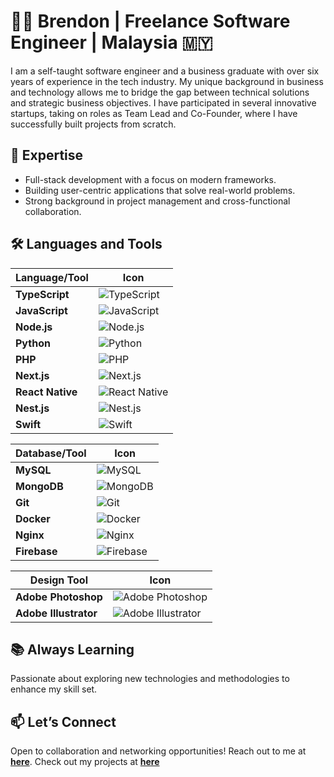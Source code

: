 # 👨‍💻 Brendon | Freelance Software Engineer | Malaysia 🇲🇾

I am a self-taught software engineer and a business graduate with over six years of experience in the tech industry. My unique background in business and technology allows me to bridge the gap between technical solutions and strategic business objectives. I have participated in several innovative startups, taking on roles as Team Lead and Co-Founder, where I have successfully built projects from scratch.

## 🔧 Expertise
- Full-stack development with a focus on modern frameworks.
- Building user-centric applications that solve real-world problems.
- Strong background in project management and cross-functional collaboration.


## 🛠️ Languages and Tools

| Language/Tool       | Icon                           |
|---------------------|--------------------------------|
| **TypeScript**      | ![TypeScript](https://img.shields.io/badge/TypeScript-007ACC?logo=typescript&logoColor=white) |
| **JavaScript**      | ![JavaScript](https://img.shields.io/badge/JavaScript-F7DF1E?logo=javascript&logoColor=black) |
| **Node.js**         | ![Node.js](https://img.shields.io/badge/Node.js-339933?logo=node.js&logoColor=white) |
| **Python**          | ![Python](https://img.shields.io/badge/Python-3776AB?logo=python&logoColor=white) |
| **PHP**             | ![PHP](https://img.shields.io/badge/PHP-777BB4?logo=php&logoColor=white) |
| **Next.js**         | ![Next.js](https://img.shields.io/badge/Next.js-000000?logo=next.js&logoColor=white) |
| **React Native**    | ![React Native](https://img.shields.io/badge/React%20Native-61DAFB?logo=react&logoColor=black) |
| **Nest.js**         | ![Nest.js](https://img.shields.io/badge/Nest.js-E0234E?logo=nestjs&logoColor=white) |
| **Swift**           | ![Swift](https://img.shields.io/badge/Swift-F05138?logo=swift&logoColor=white) |

| Database/Tool       | Icon                           |
|---------------------|--------------------------------|
| **MySQL**           | ![MySQL](https://img.shields.io/badge/MySQL-4479A1?logo=mysql&logoColor=white) |
| **MongoDB**         | ![MongoDB](https://img.shields.io/badge/MongoDB-47A248?logo=mongodb&logoColor=white) |
| **Git**             | ![Git](https://img.shields.io/badge/Git-F05032?logo=git&logoColor=white) |
| **Docker**          | ![Docker](https://img.shields.io/badge/Docker-2496ED?logo=docker&logoColor=white) |
| **Nginx**           | ![Nginx](https://img.shields.io/badge/Nginx-009639?logo=nginx&logoColor=white) |
| **Firebase**        | ![Firebase](https://img.shields.io/badge/Firebase-FFCA28?logo=firebase&logoColor=black) |

| Design Tool         | Icon                           |
|---------------------|--------------------------------|
| **Adobe Photoshop**  | ![Adobe Photoshop](https://img.shields.io/badge/Adobe%20Photoshop-26C6DA?logo=adobephotoshop&logoColor=white) |
| **Adobe Illustrator** | ![Adobe Illustrator](https://img.shields.io/badge/Adobe%20Illustrator-FF9A00?logo=adobeillustrator&logoColor=white) |

## 📚 Always Learning
Passionate about exploring new technologies and methodologies to enhance my skill set.

## 📫 Let’s Connect
Open to collaboration and networking opportunities! Reach out to me at **[here](mailto:brendon.codexiosolution@gmail.com)**. Check out my projects at **[here](https://brdn.webflow.io/)**
